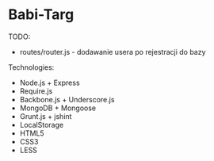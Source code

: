 Babi-Targ
=========
TODO:
* routes/router.js - dodawanie usera po rejestracji do bazy

Technologies:
* Node.js + Express
* Require.js
* Backbone.js + Underscore.js
* MongoDB + Mongoose
* Grunt.js + jshint
* LocalStorage
* HTML5
* CSS3
* LESS